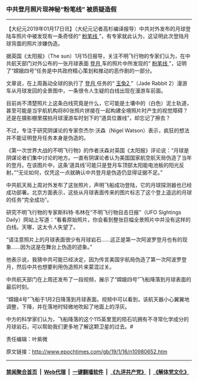 ### 中共登月照片现神秘“粉笔线” 被质疑造假
------------------------

<p>
 【大纪元2019年01月17日讯】（大纪元记者高杉编译报导）中共对外发布的月球登陆车照片中被发现有一条奇怪的“
 <a href="http://www.epochtimes.com/gb/tag/%E7%B2%89%E7%AC%94%E7%BA%BF.html">
  粉笔线
 </a>
 ”，有专家就此认为，这证明此次登陆月球背面的照片涉嫌伪造。
</p>
<p>
 据英国《太阳报》（The sun）1月15日报导，关注不明飞行物的专家们认为，在中共航天部门对外公布的一张月球表面
 <a href="http://www.epochtimes.com/gb/tag/%E7%99%BB%E6%9C%88.html">
  登月
 </a>
 车的照片中所发现的“
 <a href="http://www.epochtimes.com/gb/tag/%E7%B2%89%E7%AC%94%E7%BA%BF.html">
  粉笔线
 </a>
 ”，证明了“嫦娥四号”任务是中共政府精心策划和推动的恶作剧的一部分。
</p>
<p>
 文章说，在上周轰动全球的执行了
 <a href="http://www.epochtimes.com/gb/tag/%E7%99%BB%E6%9C%88.html">
  登月
 </a>
 任务的“
 <a href="http://www.epochtimes.com/gb/tag/%E7%8E%89%E5%85%942.html">
  玉兔2
 </a>
 ”（Jade Rabbit 2）漫游车从月球发回的全景图中，一条很令人生疑的白线出现在漫游车前面。
</p>
<p>
 目前尚不清楚照片上这条白线究竟是什么，它可能是土壤中的（白色）泥土轨道，甚至可能是当宇航机构将80张照片拼接在一起构建全境照片时产生的视觉障碍？还是在摄影棚里摆拍月球漫游车时划下的“道具位置线”，却忘记了擦去？
</p>
<p>
 不过，专注于研究阴谋论的专家奈杰尔‧沃森（Nigel Watson）表示，疯狂的想法并不能证明登月任务本身是伪造的。
</p>
<p>
 《第一次世界大战的不明飞行物》的作者沃森对英国《太阳报》评论说：“月球是阴谋论者们集中讨论的地方。一直有阴谋论者认为美国国家航空航天局伪造了当年的登月。在该图片中，这条‘道具线’可能只是登月车顶部太阳能电池板的阳光反射。”“无论如何，仅凭这一点就确认中共登月是伪造仍显得证据不足。”
</p>
<p>
 中共航天局上周对外发布了这张照片，声明飞船成功登陆，它的月球探测器也已经成功部署。北京方面表示，这些从月球表面传来的图片标志了这个登上遥远的月球的任务“完全成功”。
</p>
<p>
 研究不明飞行物的专家斯科特‧韦林在“不明飞行物目击日报”（UFO Sightings Daily）网站上写道：“看看原始照片，你会看到整张巨幅全景照片中并没有这样的白线。天哪，这太令人失望了。
</p>
<p>
 “请注意照片上的月球表面很少有月球岩石……这正是第一次阿波罗登月也有的现象……因为这是在舞台上伪造的迹象。”
</p>
<p>
 他表示说，我猜中共可能已经决定，因为传言美国宇航局伪造了第一次阿波罗登月，然后中共也想要利用伪造照片来蒙混过关。
</p>
<p>
 中共航天部门在上周还发布了一段视频，展示了“嫦娥四号”飞船降落到月球表面的最后时刻。
</p>
<p>
 “嫦娥4号”飞船于1月2日降落到月球表面。视频中可以看到，该航天器小心翼翼地调整，下降，并在落地时轻微地吹起了地面上的浮灰。
</p>
<p>
 中方的科学家们认为，飞船降落的这个115英里宽的陨石坑拥有不寻常化学成分的月球岩石，可以帮助我们更多地了解这颗卫星的过去。#
</p>
<p>
 责任编辑：叶紫微
</p>

原文链接：http://www.epochtimes.com/gb/19/1/16/n10980652.htm


------------------------
#### [禁闻聚合首页](https://github.com/gfw-breaker/banned-news/blob/master/README.md) &nbsp;|&nbsp; [Web代理](https://github.com/gfw-breaker/open-proxy/blob/master/README.md) &nbsp;|&nbsp; [一键翻墙软件](https://github.com/gfw-breaker/nogfw/blob/master/README.md) &nbsp;|&nbsp; [《九评共产党》](https://github.com/gfw-breaker/9ping.md/blob/master/README.md#九评之一评共产党是什么) &nbsp;|&nbsp; [《解体党文化》](https://github.com/gfw-breaker/jtdwh.md/blob/master/README.md#绪论)